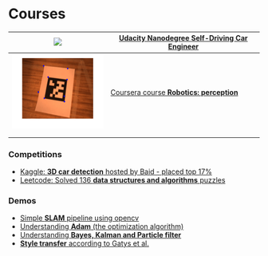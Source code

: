 # Courses

| <img src="index.assets/udacity_carnd.gif" height="150"> | [Udacity Nanodegree **Self-Driving Car Engineer**](https://cgebbe.github.io/udacity_nanodegree_selfdriving) |
| ------------------------------------------------------- | ------------------------------------------------------------ |
| <img src="index.assets/coursera_perception.gif" height="150">  | [Coursera course **Robotics: perception**](https://github.com/cgebbe/coursera_robotics_perception) |
|                                                         |                                                              |
|                                                         |                                                              |

### Competitions

- [Kaggle: **3D car detection** hosted by Baid - placed top 17%](https://github.com/cgebbe/kaggle_pku-autonomous-driving)  
- [Leetcode: Solved 136 **data structures and algorithms** puzzles](https://leetcode.com/cgebbe/)

### Demos

- [Simple **SLAM** pipeline using opencv](https://github.com/cgebbe/demo_slam)
- [Understanding **Adam** (the optimization algorithm)](https://github.com/cgebbe/demo_optimizer)
- [Understanding **Bayes, Kalman and Particle filter**](https://github.com/cgebbe/demo_kalman)
- [**Style transfer** according to Gatys et al.](https://github.com/cgebbe/demo_style_gatys)
